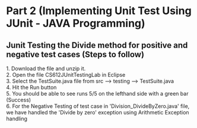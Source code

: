 # Part 2 (Implementing Unit Test Using JUnit - JAVA Programming)
<h2> Junit Testing the Divide method for positive and negative test cases (Steps to follow) </h2>
1. Download the file and unzip it.<br>
2. Open the file CS612JUnitTestingLab in Eclipse<br>
3. Select the TestSuite.java file from src --> testing --> TestSuite.java<br>
4. Hit the Run button<br>
5. You should be able to see runs 5/5 on the lefthand side with a green bar (Success)<br>
6. For the Negative Testing of test case in 'Division_DivideByZero.java' file, we have handled the 'Divide by zero' exception using Arithmetic Exception handling
